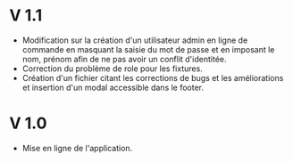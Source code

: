 # V 1.1

- Modification sur la création d'un utilisateur admin en ligne de commande en masquant la saisie du mot de passe et en imposant le nom, prénom afin de ne pas avoir un conflit d'identitée.
- Correction du problème de role pour les fixtures.
- Création d'un fichier citant les corrections de bugs et les améliorations et insertion d'un modal accessible dans le footer.

# V 1.0

- Mise en ligne de l'application.